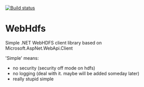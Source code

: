 [![Build status](https://ci.appveyor.com/api/projects/status/xrd22d2lkf2o6832?svg=true)](https://ci.appveyor.com/project/justmara/webhdfs)

# WebHdfs
Simple .NET WebHDFS client library based on Microsoft.AspNet.WebApi.Client

'Simple' means:
- no security (security off mode on hdfs)
- no logging (deal with it. maybe will be added someday later)
- really stupid simple

